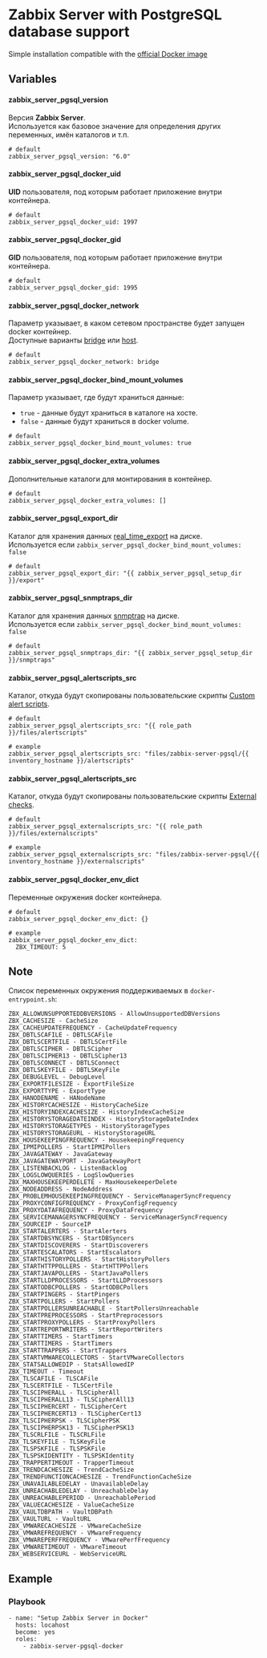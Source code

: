 # Zabbix Server with PostgreSQL database support

Simple installation compatible with the [official Docker image](https://hub.docker.com/r/zabbix/zabbix-server-pgsql)


## Variables
#### zabbix_server_pgsql_version
Версия **Zabbix Server**.<br/>
Используется как базовое значение для определения других переменных, имён каталогов и т.п.
```
# default
zabbix_server_pgsql_version: "6.0"
```

#### zabbix_server_pgsql_docker_uid
**UID** пользователя, под которым работает приложение внутри контейнера.
```
# default
zabbix_server_pgsql_docker_uid: 1997
```

#### zabbix_server_pgsql_docker_gid
**GID** пользователя, под которым работает приложение внутри контейнера.
```
# default
zabbix_server_pgsql_docker_gid: 1995
```

#### zabbix_server_pgsql_docker_network
Параметр указывает, в каком сетевом пространстве будет запущен docker контейнер.<br/>
Доступные варианты [bridge](https://docs.docker.com/network/drivers/bridge/) или [host](https://docs.docker.com/network/drivers/host/).
```
# default
zabbix_server_pgsql_docker_network: bridge
```

#### zabbix_server_pgsql_docker_bind_mount_volumes
Параметр указывает, где будут храниться данные:<br/>
* `true` - данные будут храниться в каталоге на хосте.<br/>
* `false` - данные будут храниться в docker volume.
```
# default
zabbix_server_pgsql_docker_bind_mount_volumes: true
```

#### zabbix_server_pgsql_docker_extra_volumes
Дополнительные каталоги для монтирования в контейнер.
```
# default
zabbix_server_pgsql_docker_extra_volumes: []
```

#### zabbix_server_pgsql_export_dir
Каталог для хранения данных [real_time_export](https://www.zabbix.com/documentation/6.0/en/manual/appendix/install/real_time_export) на диске.<br/>
Используется если `zabbix_server_pgsql_docker_bind_mount_volumes: false`
```
# default
zabbix_server_pgsql_export_dir: "{{ zabbix_server_pgsql_setup_dir }}/export"
```

#### zabbix_server_pgsql_snmptraps_dir
Каталог для хранения данных [snmptrap](https://www.zabbix.com/documentation/6.0/en/manual/config/items/itemtypes/snmptrap) на диске.<br/>
Используется если `zabbix_server_pgsql_docker_bind_mount_volumes: false`
```
# default
zabbix_server_pgsql_snmptraps_dir: "{{ zabbix_server_pgsql_setup_dir }}/snmptraps"
```

#### zabbix_server_pgsql_alertscripts_src
Каталог, откуда будут скопированы пользовательские скрипты [Custom alert scripts](https://www.zabbix.com/documentation/6.0/en/manual/config/notifications/media/script).
```
# default
zabbix_server_pgsql_alertscripts_src: "{{ role_path }}/files/alertscripts"

# example
zabbix_server_pgsql_alertscripts_src: "files/zabbix-server-pgsql/{{ inventory_hostname }}/alertscripts"
```

#### zabbix_server_pgsql_alertscripts_src
Каталог, откуда будут скопированы пользовательские скрипты [External checks](https://www.zabbix.com/documentation/6.0/en/manual/config/items/itemtypes/external).
```
# default
zabbix_server_pgsql_externalscripts_src: "{{ role_path }}/files/externalscripts"

# example
zabbix_server_pgsql_externalscripts_src: "files/zabbix-server-pgsql/{{ inventory_hostname }}/externalscripts"
```

#### zabbix_server_pgsql_docker_env_dict
Переменные окружения docker контейнера.<br/>
```
# default
zabbix_server_pgsql_docker_env_dict: {}

# example
zabbix_server_pgsql_docker_env_dict:
  ZBX_TIMEOUT: 5
```


## Note
Список переменных окружения поддерживаемых в `docker-entrypoint.sh`:
```
ZBX_ALLOWUNSUPPORTEDDBVERSIONS - AllowUnsupportedDBVersions
ZBX_CACHESIZE - CacheSize
ZBX_CACHEUPDATEFREQUENCY - CacheUpdateFrequency
ZBX_DBTLSCAFILE - DBTLSCAFile
ZBX_DBTLSCERTFILE - DBTLSCertFile
ZBX_DBTLSCIPHER - DBTLSCipher
ZBX_DBTLSCIPHER13 - DBTLSCipher13
ZBX_DBTLSCONNECT - DBTLSConnect
ZBX_DBTLSKEYFILE - DBTLSKeyFile
ZBX_DEBUGLEVEL - DebugLevel
ZBX_EXPORTFILESIZE - ExportFileSize
ZBX_EXPORTTYPE - ExportType
ZBX_HANODENAME - HANodeName
ZBX_HISTORYCACHESIZE - HistoryCacheSize
ZBX_HISTORYINDEXCACHESIZE - HistoryIndexCacheSize
ZBX_HISTORYSTORAGEDATEINDEX - HistoryStorageDateIndex
ZBX_HISTORYSTORAGETYPES - HistoryStorageTypes
ZBX_HISTORYSTORAGEURL - HistoryStorageURL
ZBX_HOUSEKEEPINGFREQUENCY - HousekeepingFrequency
ZBX_IPMIPOLLERS - StartIPMIPollers
ZBX_JAVAGATEWAY - JavaGateway
ZBX_JAVAGATEWAYPORT - JavaGatewayPort
ZBX_LISTENBACKLOG - ListenBacklog
ZBX_LOGSLOWQUERIES - LogSlowQueries
ZBX_MAXHOUSEKEEPERDELETE - MaxHousekeeperDelete
ZBX_NODEADDRESS - NodeAddress
ZBX_PROBLEMHOUSEKEEPINGFREQUENCY - ServiceManagerSyncFrequency
ZBX_PROXYCONFIGFREQUENCY - ProxyConfigFrequency
ZBX_PROXYDATAFREQUENCY - ProxyDataFrequency
ZBX_SERVICEMANAGERSYNCFREQUENCY - ServiceManagerSyncFrequency
ZBX_SOURCEIP - SourceIP
ZBX_STARTALERTERS - StartAlerters
ZBX_STARTDBSYNCERS - StartDBSyncers
ZBX_STARTDISCOVERERS - StartDiscoverers
ZBX_STARTESCALATORS - StartEscalators
ZBX_STARTHISTORYPOLLERS - StartHistoryPollers
ZBX_STARTHTTPPOLLERS - StartHTTPPollers
ZBX_STARTJAVAPOLLERS - StartJavaPollers
ZBX_STARTLLDPROCESSORS - StartLLDProcessors
ZBX_STARTODBCPOLLERS - StartODBCPollers
ZBX_STARTPINGERS - StartPingers
ZBX_STARTPOLLERS - StartPollers
ZBX_STARTPOLLERSUNREACHABLE - StartPollersUnreachable
ZBX_STARTPREPROCESSORS - StartPreprocessors
ZBX_STARTPROXYPOLLERS - StartProxyPollers
ZBX_STARTREPORTWRITERS - StartReportWriters
ZBX_STARTTIMERS - StartTimers
ZBX_STARTTIMERS - StartTimers
ZBX_STARTTRAPPERS - StartTrappers
ZBX_STARTVMWARECOLLECTORS - StartVMwareCollectors
ZBX_STATSALLOWEDIP - StatsAllowedIP
ZBX_TIMEOUT - Timeout
ZBX_TLSCAFILE - TLSCAFile
ZBX_TLSCERTFILE - TLSCertFile
ZBX_TLSCIPHERALL - TLSCipherAll
ZBX_TLSCIPHERALL13 - TLSCipherAll13
ZBX_TLSCIPHERCERT - TLSCipherCert
ZBX_TLSCIPHERCERT13 - TLSCipherCert13
ZBX_TLSCIPHERPSK - TLSCipherPSK
ZBX_TLSCIPHERPSK13 - TLSCipherPSK13
ZBX_TLSCRLFILE - TLSCRLFile
ZBX_TLSKEYFILE - TLSKeyFile
ZBX_TLSPSKFILE - TLSPSKFile
ZBX_TLSPSKIDENTITY - TLSPSKIdentity
ZBX_TRAPPERTIMEOUT - TrapperTimeout
ZBX_TRENDCACHESIZE - TrendCacheSize
ZBX_TRENDFUNCTIONCACHESIZE - TrendFunctionCacheSize
ZBX_UNAVAILABLEDELAY - UnavailableDelay
ZBX_UNREACHABLEDELAY - UnreachableDelay
ZBX_UNREACHABLEPERIOD - UnreachablePeriod
ZBX_VALUECACHESIZE - ValueCacheSize
ZBX_VAULTDBPATH - VaultDBPath
ZBX_VAULTURL - VaultURL
ZBX_VMWARECACHESIZE - VMwareCacheSize
ZBX_VMWAREFREQUENCY - VMwareFrequency
ZBX_VMWAREPERFFREQUENCY - VMwarePerfFrequency
ZBX_VMWARETIMEOUT - VMwareTimeout
ZBX_WEBSERVICEURL - WebServiceURL
```


## Example
### Playbook
```
- name: "Setup Zabbix Server in Docker"
  hosts: locahost
  become: yes
  roles:
    - zabbix-server-pgsql-docker
```
